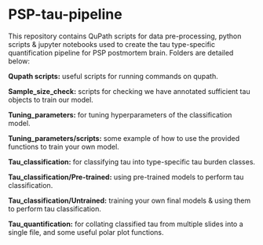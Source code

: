 # PSP-tau-pipeline

This repository contains QuPath scripts for data pre-processing, python scripts & jupyter notebooks used to create the tau type-specific quantification pipeline for PSP postmortem brain. Folders are detailed below:

**Qupath scripts:** useful scripts for running commands on qupath.

**Sample_size_check:** scripts for checking we have annotated sufficient tau objects to train our model.

**Tuning_parameters:** for tuning hyperparameters  of the classification model.

**Tuning_parameters/scripts:** some example of how to use the provided functions to train your own model.

**Tau_classification:** for classifying tau into type-specific tau burden classes.

**Tau_classification/Pre-trained:** using pre-trained models to perform tau classification.

**Tau_classification/Untrained:** training your own final models & using them to perform tau classification.

**Tau_quantification:** for collating classified tau from multiple slides into a single file, and some useful polar plot functions.
